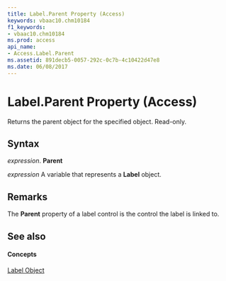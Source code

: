 ```yaml
---
title: Label.Parent Property (Access)
keywords: vbaac10.chm10184
f1_keywords:
- vbaac10.chm10184
ms.prod: access
api_name:
- Access.Label.Parent
ms.assetid: 891decb5-0057-292c-0c7b-4c10422d47e8
ms.date: 06/08/2017
---
```



# Label.Parent Property (Access)

Returns the parent object for the specified object. Read-only.


## Syntax

 _expression_. **Parent**

 _expression_ A variable that represents a **Label** object.


## Remarks

The **Parent** property of a label control is the control the label is linked to.


## See also


#### Concepts


[Label Object](label-object-access.md)

